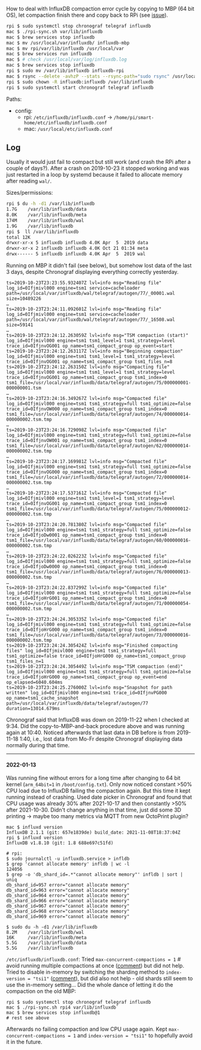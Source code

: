 How to deal with InfluxDB compaction error cycle by copying to MBP (64 bit OS), let compaction finish there and copy back to RPi (see [issue](https://github.com/influxdata/influxdb/issues/11339#issuecomment-525500034)).

~~~sh
rpi $ sudo systemctl stop chronograf telegraf influxdb
mac $ ./rpi-sync.sh var/lib/influxdb
mac $ brew services stop influxdb
mac $ mv /usr/local/var/influxdb/ influxdb-mbp
mac $ mv rpi/var/lib/influxdb /usr/local/var
mac $ brew services run influxdb
mac $ # check /usr/local/var/log/influxdb.log
mac $ brew services stop influxdb
rpi $ sudo mv /var/lib/influxdb influxdb-rpi
mac $ rsync --delete -avhzP --stats --rsync-path="sudo rsync" /usr/local/var/influxdb/ pi@rpi3.local:/var/lib/influxdb/
rpi $ sudo chown -R influxdb:influxdb /var/lib/influxdb
rpi $ sudo systemctl start chronograf telegraf influxdb
~~~

Paths:
- config:
  - rpi: `/etc/influxdb/influxdb.conf` -> `/home/pi/smart-home/etc/influxdb/influxdb.conf`
  - mac: `/usr/local/etc/influxdb.conf`


## Log

Usually it would just fail to compact but still work (and crash the RPi after a couple of days?).
After a crash on 2019-10-23 it stopped working and was just restarted in a loop by systemd because it failed to allocate memory after reading `wal/`.

Sizes/permissions:
~~~sh
rpi $ du -h -d1 /var/lib/influxdb
1.7G    /var/lib/influxdb/data
8.0K    /var/lib/influxdb/meta
174M    /var/lib/influxdb/wal
1.9G    /var/lib/influxdb
rpi $  ll /var/lib/influxdb
total 12K
drwxr-xr-x 5 influxdb influxdb 4.0K Apr  5  2019 data
drwxr-xr-x 2 influxdb influxdb 4.0K Oct 21 01:34 meta
drwx------ 5 influxdb influxdb 4.0K Apr  5  2019 wal
~~~

Running on MBP it didn't fail (see below), but somehow lost data of the last 3 days, despite Chronograf displaying everything correctly yesterday.
~~~
ts=2019-10-23T23:23:55.932407Z lvl=info msg="Reading file" log_id=0Ifjmivl000 engine=tsm1 service=cacheloader path=/usr/local/var/influxdb/wal/telegraf/autogen/77/_00001.wal size=10489226
…
ts=2019-10-23T23:24:11.092601Z lvl=info msg="Reading file" log_id=0Ifjmivl000 engine=tsm1 service=cacheloader path=/usr/local/var/influxdb/wal/telegraf/autogen/77/_16508.wal size=59141
…
ts=2019-10-23T23:24:12.263059Z lvl=info msg="TSM compaction (start)" log_id=0Ifjmivl000 engine=tsm1 tsm1_level=1 tsm1_strategy=level trace_id=0IfjnvOG001 op_name=tsm1_compact_group op_event=start
ts=2019-10-23T23:24:12.263117Z lvl=info msg="Beginning compaction" log_id=0Ifjmivl000 engine=tsm1 tsm1_level=1 tsm1_strategy=level trace_id=0IfjnvOG001 op_name=tsm1_compact_group tsm1_files_n=8
ts=2019-10-23T23:24:12.263150Z lvl=info msg="Compacting file" log_id=0Ifjmivl000 engine=tsm1 tsm1_level=1 tsm1_strategy=level trace_id=0IfjnvOG001 op_name=tsm1_compact_group tsm1_index=0 tsm1_file=/usr/local/var/influxdb/data/telegraf/autogen/75/000000001-000000001.tsm
…
ts=2019-10-23T23:24:16.349267Z lvl=info msg="Compacted file" log_id=0Ifjmivl000 engine=tsm1 tsm1_strategy=full tsm1_optimize=false trace_id=0IfjnvOW000 op_name=tsm1_compact_group tsm1_index=0 tsm1_file=/usr/local/var/influxdb/data/telegraf/autogen/74/000000014-000000002.tsm.tmp
…
ts=2019-10-23T23:24:16.729098Z lvl=info msg="Compacted file" log_id=0Ifjmivl000 engine=tsm1 tsm1_strategy=full tsm1_optimize=false trace_id=0IfjnvOW001 op_name=tsm1_compact_group tsm1_index=0 tsm1_file=/usr/local/var/influxdb/data/telegraf/autogen/62/000000014-000000002.tsm.tmp
…
ts=2019-10-23T23:24:17.169981Z lvl=info msg="Compacted file" log_id=0Ifjmivl000 engine=tsm1 tsm1_strategy=full tsm1_optimize=false trace_id=0IfjnvOG000 op_name=tsm1_compact_group tsm1_index=0 tsm1_file=/usr/local/var/influxdb/data/telegraf/autogen/72/000000014-000000002.tsm.tmp
…
ts=2019-10-23T23:24:17.537161Z lvl=info msg="Compacted file" log_id=0Ifjmivl000 engine=tsm1 tsm1_level=1 tsm1_strategy=level trace_id=0IfjnvOG001 op_name=tsm1_compact_group tsm1_index=0 tsm1_file=/usr/local/var/influxdb/data/telegraf/autogen/75/000000012-000000002.tsm.tmp
…
ts=2019-10-23T23:24:20.781380Z lvl=info msg="Compacted file" log_id=0Ifjmivl000 engine=tsm1 tsm1_strategy=full tsm1_optimize=false trace_id=0IfjoDw0001 op_name=tsm1_compact_group tsm1_index=0 tsm1_file=/usr/local/var/influxdb/data/telegraf/autogen/60/000000016-000000002.tsm.tmp
…
ts=2019-10-23T23:24:22.026223Z lvl=info msg="Compacted file" log_id=0Ifjmivl000 engine=tsm1 tsm1_strategy=full tsm1_optimize=false trace_id=0IfjoDw0000 op_name=tsm1_compact_group tsm1_index=0 tsm1_file=/usr/local/var/influxdb/data/telegraf/autogen/76/000000013-000000002.tsm.tmp
…
ts=2019-10-23T23:24:22.837299Z lvl=info msg="Compacted file" log_id=0Ifjmivl000 engine=tsm1 tsm1_strategy=full tsm1_optimize=false trace_id=0IfjoHrG001 op_name=tsm1_compact_group tsm1_index=0 tsm1_file=/usr/local/var/influxdb/data/telegraf/autogen/71/000000054-000000002.tsm.tmp
…
ts=2019-10-23T23:24:24.305335Z lvl=info msg="Compacted file" log_id=0Ifjmivl000 engine=tsm1 tsm1_strategy=full tsm1_optimize=false trace_id=0IfjoHrG000 op_name=tsm1_compact_group tsm1_index=0 tsm1_file=/usr/local/var/influxdb/data/telegraf/autogen/73/000000016-000000002.tsm.tmp
ts=2019-10-23T23:24:24.305424Z lvl=info msg="Finished compacting files" log_id=0Ifjmivl000 engine=tsm1 tsm1_strategy=full tsm1_optimize=false trace_id=0IfjoHrG000 op_name=tsm1_compact_group tsm1_files_n=1
ts=2019-10-23T23:24:24.305449Z lvl=info msg="TSM compaction (end)" log_id=0Ifjmivl000 engine=tsm1 tsm1_strategy=full tsm1_optimize=false trace_id=0IfjoHrG000 op_name=tsm1_compact_group op_event=end op_elapsed=6040.604ms
ts=2019-10-23T23:24:25.276000Z lvl=info msg="Snapshot for path written" log_id=0Ifjmivl000 engine=tsm1 trace_id=0IfjnvPG000 op_name=tsm1_cache_snapshot path=/usr/local/var/influxdb/data/telegraf/autogen/77 duration=13014.679ms
~~~

Chronograf said that InfluxDB was down on 2019-11-22 when I checked at 9:34. Did the copy-to-MBP-and-back procedure above and was running again at 10:40. Noticed afterwards that last data in DB before is from 2019-11-18 1:40, i.e., lost data from Mo-Fr despite Chronograf displaying data normally during that time.

---

#### 2022-01-13
Was running fine without errors for a long time after changing to 64 bit kernel (`arm_64bit=1` in `/boot/config.txt`).
Only now noticed constant >50% CPU load due to InfluxDB failing the compaction again. But this time it kept running instead of crashing.
Used date picker in Chronograf and found that CPU usage was already 30% after 2021-10-17 and then constantly >50% after 2021-10-30.
Didn't change anything in that time, just did some 3D printing -> maybe too many metrics via MQTT from new OctoPrint plugin?

~~~console
mac $ influxd version
InfluxDB 2.1.1 (git: 657e1839de) build_date: 2021-11-08T18:37:04Z
rpi $ influxd version
InfluxDB v1.8.10 (git: 1.8 688e697c51fd)

# rpi:
$ sudo journalctl -u influxdb.service > infldb
$ grep 'cannot allocate memory' infldb | wc -l
124056
$ grep -o 'db_shard_id=.*"cannot allocate memory"' infldb | sort | uniq
db_shard_id=957 error="cannot allocate memory"
db_shard_id=963 error="cannot allocate memory"
db_shard_id=964 error="cannot allocate memory"
db_shard_id=966 error="cannot allocate memory"
db_shard_id=967 error="cannot allocate memory"
db_shard_id=968 error="cannot allocate memory"
db_shard_id=969 error="cannot allocate memory"

$ sudo du -h -d1 /var/lib/influxdb
8.2M    /var/lib/influxdb/wal
16K     /var/lib/influxdb/meta
5.5G    /var/lib/influxdb/data
5.5G    /var/lib/influxdb
~~~

`/etc/influxdb/influxdb.conf`:
Tried `max-concurrent-compactions = 1` # avoid running multiple compactions at once ([comment](https://github.com/influxdata/influxdb/pull/12362#issuecomment-824086930)) but did not help.
Tried to disable in-memory by switching the sharding method to `index-version = "tsi1"` ([comment](https://github.com/influxdata/influxdb/issues/11339#issuecomment-757575790)), but did also not help - old shards still seem to use the in-memory setting...
Did the whole dance of letting it do the compaction on the old MBP:
~~~console
rpi $ sudo systemctl stop chronograf telegraf influxdb
mac $ ./rpi-sync.sh rpi4 var/lib/influxdb`
mac $ brew services stop influxdb@1
# rest see above
~~~
Afterwards no failing compaction and low CPU usage again.
Kept `max-concurrent-compactions = 1` and `index-version = "tsi1"` to hopefully avoid it in the future.
